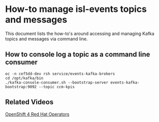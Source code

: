 # How-to manage isl-events topics and messages

This document lists the how-to's around accessing and managing Kafka topics and messages via command line.

## How to console log a topic as a command line consumer 


```
oc -n cef5dd-dev rsh service/events-kafka-brokers
cd /opt/kafka/bin
./kafka-console-consumer.sh --bootstrap-server events-kafka-bootstrap:9092 --topic ccm-kpis

```

## Related Videos

[OpenShift 4 Red Hat Operators](https://www.youtube.com/watch?v=HzkE7CZU7Bg)

